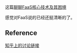这篇[聊聊FaaS核心技术及其困境](https://mp.weixin.qq.com/s?__biz=MzU4NjQ5NDk4MA==&mid=2247483858&idx=1&sn=e7de508af1e580b217c5b0a6604dc461&chksm=fdfb24b9ca8cadafcc2d905c19b040239c53badf44fdd51db44acaa826b4de8285e0e48f5854&token=597008675&lang=zh_CN#rd)

感觉对FaaS说的已经还挺清晰的了。

## Reference 
[知乎上的讨论链接](https://www.zhihu.com/question/506704568)